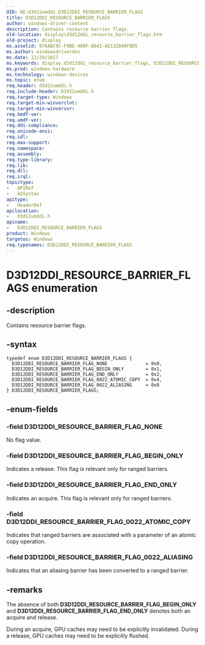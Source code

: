 ```yaml
---
UID: NE:d3d12umddi.D3D12DDI_RESOURCE_BARRIER_FLAGS
title: D3D12DDI_RESOURCE_BARRIER_FLAGS
author: windows-driver-content
description: Contains resource barrier flags.
old-location: display\d3d12ddi_resource_barrier_flags.htm
old-project: display
ms.assetid: 876ABC9C-F9BE-480F-8641-AE132840F8D5
ms.author: windowsdriverdev
ms.date: 12/29/2017
ms.keywords: display.d3d12ddi_resource_barrier_flags, D3D12DDI_RESOURCE_BARRIER_FLAGS, d3d12umddi/D3D12DDI_RESOURCE_BARRIER_FLAG_NONE, d3d12umddi/D3D12DDI_RESOURCE_BARRIER_FLAG_0022_ATOMIC_COPY, D3D12DDI_RESOURCE_BARRIER_FLAG_END_ONLY, D3D12DDI_RESOURCE_BARRIER_FLAG_0022_ALIASING, d3d12umddi/D3D12DDI_RESOURCE_BARRIER_FLAG_BEGIN_ONLY, D3D12DDI_RESOURCE_BARRIER_FLAG_0022_ATOMIC_COPY, d3d12umddi/D3D12DDI_RESOURCE_BARRIER_FLAG_END_ONLY, d3d12umddi/D3D12DDI_RESOURCE_BARRIER_FLAG_0022_ALIASING, D3D12DDI_RESOURCE_BARRIER_FLAG_BEGIN_ONLY, d3d12umddi/D3D12DDI_RESOURCE_BARRIER_FLAGS, D3D12DDI_RESOURCE_BARRIER_FLAG_NONE, D3D12DDI_RESOURCE_BARRIER_FLAGS enumeration [Display Devices]
ms.prod: windows-hardware
ms.technology: windows-devices
ms.topic: enum
req.header: d3d12umddi.h
req.include-header: D3d12umddi.h
req.target-type: Windows
req.target-min-winverclnt: 
req.target-min-winversvr: 
req.kmdf-ver: 
req.umdf-ver: 
req.ddi-compliance: 
req.unicode-ansi: 
req.idl: 
req.max-support: 
req.namespace: 
req.assembly: 
req.type-library: 
req.lib: 
req.dll: 
req.irql: 
topictype: 
-	APIRef
-	kbSyntax
apitype: 
-	HeaderDef
apilocation: 
-	D3d12umddi.h
apiname: 
-	D3D12DDI_RESOURCE_BARRIER_FLAGS
product: Windows
targetos: Windows
req.typenames: D3D12DDI_RESOURCE_BARRIER_FLAGS
---
```


# D3D12DDI_RESOURCE_BARRIER_FLAGS enumeration


## -description


Contains resource barrier flags.


## -syntax


````
typedef enum D3D12DDI_RESOURCE_BARRIER_FLAGS { 
  D3D12DDI_RESOURCE_BARRIER_FLAG_NONE              = 0x0,
  D3D12DDI_RESOURCE_BARRIER_FLAG_BEGIN_ONLY        = 0x1,
  D3D12DDI_RESOURCE_BARRIER_FLAG_END_ONLY          = 0x2,
  D3D12DDI_RESOURCE_BARRIER_FLAG_0022_ATOMIC_COPY  = 0x4,
  D3D12DDI_RESOURCE_BARRIER_FLAG_0022_ALIASING     = 0x8
} D3D12DDI_RESOURCE_BARRIER_FLAGS;
````


## -enum-fields




### -field D3D12DDI_RESOURCE_BARRIER_FLAG_NONE

No flag value.


### -field D3D12DDI_RESOURCE_BARRIER_FLAG_BEGIN_ONLY

Indicates a release. This flag is relevant only for ranged barriers.


### -field D3D12DDI_RESOURCE_BARRIER_FLAG_END_ONLY

Indicates an acquire. This flag is relevant only for ranged barriers.


### -field D3D12DDI_RESOURCE_BARRIER_FLAG_0022_ATOMIC_COPY

Indicates that ranged barriers are associated with a parameter of an atomic copy operation. 


### -field D3D12DDI_RESOURCE_BARRIER_FLAG_0022_ALIASING

Indicates that an aliasing barrier has been converted to a ranged barrier.


## -remarks


The absence of both <b>D3D12DDI_RESOURCE_BARRIER_FLAG_BEGIN_ONLY</b> and <b>D3D12DDI_RESOURCE_BARRIER_FLAG_END_ONLY</b> denotes both an acquire and release.

During an acquire, GPU caches may need to be explicitly invalidated. During a release, GPU caches may need to be explicitly flushed. 


